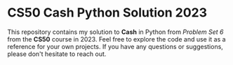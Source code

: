 # CS50 Cash Python Solution 2023

This repository contains my solution to **Cash** in Python from _Problem Set 6_ from the **CS50** course in 2023.
Feel free to explore the code and use it as a reference for your own projects. If you have any questions or suggestions, please don't hesitate to reach out.
